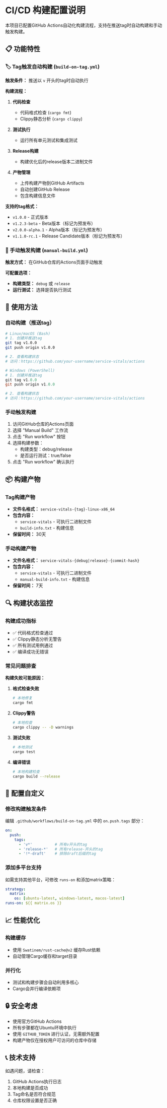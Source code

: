 # CI/CD 构建配置说明

本项目已配置GitHub Actions自动化构建流程，支持在推送tag时自动构建和手动触发构建。

## 📋 功能特性

### 🏷️ Tag触发自动构建 (`build-on-tag.yml`)

**触发条件：** 推送以 `v` 开头的tag时自动执行

**构建流程：**
1. **代码检查**
   - 代码格式检查 (`cargo fmt`)
   - Clippy静态分析 (`cargo clippy`)
   
2. **测试执行**
   - 运行所有单元测试和集成测试
   
3. **Release构建**
   - 构建优化后的release版本二进制文件
   
4. **产物管理**
   - 上传构建产物到GitHub Artifacts
   - 自动创建GitHub Release
   - 包含构建信息文件

**支持的tag格式：**
- `v1.0.0` - 正式版本
- `v1.2.3-beta` - Beta版本（标记为预发布）
- `v2.0.0-alpha.1` - Alpha版本（标记为预发布）
- `v1.1.0-rc.1` - Release Candidate版本（标记为预发布）

### 🔧 手动触发构建 (`manual-build.yml`)

**触发方式：** 在GitHub仓库的Actions页面手动触发

**可配置选项：**
- **构建类型：** `debug` 或 `release`
- **运行测试：** 选择是否执行测试

## 🚀 使用方法

### 自动构建（推送tag）

```bash
# Linux/macOS (Bash)
# 1. 创建并推送tag
git tag v1.0.0
git push origin v1.0.0

# 2. 查看构建状态
# 访问：https://github.com/your-username/service-vitals/actions
```

```powershell
# Windows (PowerShell)
# 1. 创建并推送tag
git tag v1.0.0
git push origin v1.0.0

# 2. 查看构建状态
# 访问：https://github.com/your-username/service-vitals/actions
```

### 手动触发构建

1. 访问GitHub仓库的Actions页面
2. 选择 "Manual Build" 工作流
3. 点击 "Run workflow" 按钮
4. 选择构建参数：
   - 构建类型：debug/release
   - 是否运行测试：true/false
5. 点击 "Run workflow" 确认执行

## 📦 构建产物

### Tag构建产物
- **文件名格式：** `service-vitals-{tag}-linux-x86_64`
- **包含内容：**
  - `service-vitals` - 可执行二进制文件
  - `build-info.txt` - 构建信息
- **保留时间：** 30天

### 手动构建产物
- **文件名格式：** `service-vitals-{debug|release}-{commit-hash}`
- **包含内容：**
  - `service-vitals` - 可执行二进制文件
  - `manual-build-info.txt` - 构建信息
- **保留时间：** 7天

## 🔍 构建状态监控

### 构建成功指标
- ✅ 代码格式检查通过
- ✅ Clippy静态分析无警告
- ✅ 所有测试用例通过
- ✅ 编译成功无错误

### 常见问题排查

**构建失败可能原因：**
1. **格式检查失败**
   ```bash
   # 本地修复
   cargo fmt
   ```

2. **Clippy警告**
   ```bash
   # 本地检查
   cargo clippy -- -D warnings
   ```

3. **测试失败**
   ```bash
   # 本地测试
   cargo test
   ```

4. **编译错误**
   ```bash
   # 本地构建检查
   cargo build --release
   ```

## 🔧 配置自定义

### 修改构建触发条件
编辑 `.github/workflows/build-on-tag.yml` 中的 `on.push.tags` 部分：

```yaml
on:
  push:
    tags:
      - 'v*'          # 所有v开头的tag
      - 'release-*'   # 所有release-开头的tag
      - '!*-draft'    # 排除draft后缀的tag
```

### 添加多平台支持
如需支持其他平台，可修改 `runs-on` 和添加matrix策略：

```yaml
strategy:
  matrix:
    os: [ubuntu-latest, windows-latest, macos-latest]
runs-on: ${{ matrix.os }}
```

## 📈 性能优化

### 构建缓存
- 使用 `Swatinem/rust-cache@v2` 缓存Rust依赖
- 自动管理Cargo缓存和target目录

### 并行化
- 测试和构建步骤会自动利用多核心
- Cargo会并行编译依赖项

## 🔒 安全考虑

- 使用官方GitHub Actions
- 所有步骤都在Ubuntu环境中执行
- 使用 `GITHUB_TOKEN` 进行认证，无需额外配置
- 构建产物仅在授权用户可访问的仓库中存储

## 📞 技术支持

如遇问题，请检查：
1. GitHub Actions执行日志
2. 本地构建是否成功
3. Tag命名是否符合规范
4. 仓库权限设置是否正确 